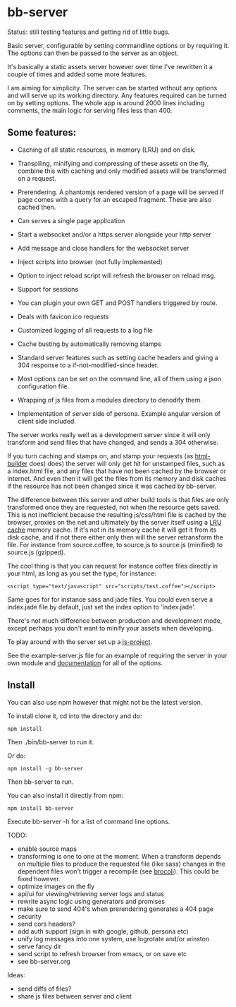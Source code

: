 bb-server
===========

Status: still testing features and getting rid of little bugs.

Basic server, configurable by setting commandline options or by requiring
it. The options can then be passed to the server as an object.

It's basically a static assets server however over time I've rewritten it a
couple of times and added some more features.

I am aiming for simplicity. The server can be started without any options and
will serve up its working directory. Any features required can be turned on by
setting options. The whole app is around 2000 lines including comments, the main
logic for serving files less than 400.

Some features:
-----

* Caching of all static resources, in memory (LRU) and on disk.

* Transpiling, minifying and compressing of these assets on the fly, combine
this with caching and only modified assets will be transformed on a request.

* Prerendering. A phantomjs rendered version of a page will be served if page
comes with a query for an escaped fragment. These are also cached then.

* Can serves a single page application

* Start a websocket and/or a https server alongside your http server

* Add message and close handlers for the websocket server

* Inject scripts into browser (not fully implemented)

* Option to inject reload script will refresh the browser on reload msg.

* Support for sessions

* You can plugin your own GET and POST handlers triggered by route.

* Deals with favicon.ico requests

* Customized logging of all requests to a log file

* Cache busting by automatically removing stamps

* Standard server features such as setting cache headers and giving a 304
  response to a if-not-modified-since header.
  
* Most options can be set on the command line, all of them using a json configuration
  file. 
  
* Wrapping of js files from a modules directory to denodify them.

* Implementation of server side of persona. Example angular version of client
  side included. 

The server works really well as a development server since it will only
transform and send files that have changed, and sends a 304 otherwise.

If you turn caching and stamps on, and stamp your requests (as
[html-builder](http://github.com/michieljoris/html-builder) does) does) the
server will only get hit for unstamped files, such as a index.html file, and any
files that have not been cached by the browser or internet. And even then it
will get the files from its memory and disk caches if the resource has not been
changed since it was cached by bb-server.

The difference between this server and other build tools is that files are only
transformed once they are requested, not when the resource gets saved. This is
not inefficient because the resulting js/css/html file is cached by the browser,
proxies on the net and ultimately by the server itself using a
[LRU cache](http://github.com/michieljoris/cachejs) memory cache. If it's not in
its memory cache it will get it from its disk cache, and if not there either
only then will the server retransform the file. For instance from source.coffee,
to source.js to source.js (minified) to source.js (gzipped).

The cool thing is that you can request for instance coffee files directly in
your html, as long as you set the type, for instance:

    <script type="text/javascript" src="scripts/test.coffee"></script>
	
Same goes for for instance sass and jade files. You could even serve a
index.jade file by default, just set the index option to 'index.jade'.

There's not much difference between production and development mode, except
perhaps you don't want to minify your assets when developing.

To play around with the server set up a
[js-project](https://github.com/michieljoris/js-project).

See the example-server.js file for an example of requiring the server in your
own module and [documentation](http://rawgithub.com/Michieljoris/bb-server/master/docs/example-server.html) for all of the options.

	
Install
----

You can also use npm however that might not be the latest version.

To install clone it, cd into the directory and do:
 
	npm install

Then ./bin/bb-server to run it.

Or do:

	npm install -g bb-server
	
Then bb-server to run.

You can also install it directly from npm:

	npm install bb-server
	
Execute bb-server -h for a list of command line options.
		  
TODO:
* enable source maps
* transforming is one to one at the moment. When a transform depends on multiple
  files to produce the requested file (like sass) changes in the dependent files won't
  trigger a recompile (see
  [brocoli](http://www.solitr.com/blog/2014/02/broccoli-first-release/)). This
  could be fixed however.
* optimize images on the fly
* api/ui for viewing/retrieving server logs and status
* rewrite async logic using generators and promises
* make sure to send 404's when prerendering generates a 404 page
* security
* send cors headers?
* add auth support (sign in with google, github, persona etc)
* unify log messages into one system, use logrotate and/or winston
* serve fancy dir
* send script to refresh browser from emacs, or on save etc
* see bb-server.org

Ideas:
* send diffs of files?
* share js files between server and client

